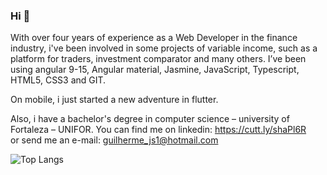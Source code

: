 ### Hi 👋

With over four years of experience as a Web Developer in the finance industry, i've been involved in some projects of variable income, such as a platform for traders, investment comparator and many others. I’ve been using angular 9-15, Angular material, Jasmine, JavaScript, Typescript, HTML5, CSS3 and GIT. 

On mobile, i just started a new adventure in flutter.

Also, i have a bachelor's degree in computer science – university of Fortaleza – UNIFOR.
You can find me on linkedin: https://cutt.ly/shaPl6R <br>
or send me an e-mail: guilherme_js1@hotmail.com <br>

![Top Langs](https://github-readme-stats.vercel.app/api/top-langs/?username=isthatME&layout=compact)
